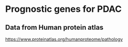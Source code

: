 # Prognostic genes for PDAC

## Data from Human protein atlas

https://www.proteinatlas.org/humanproteome/pathology